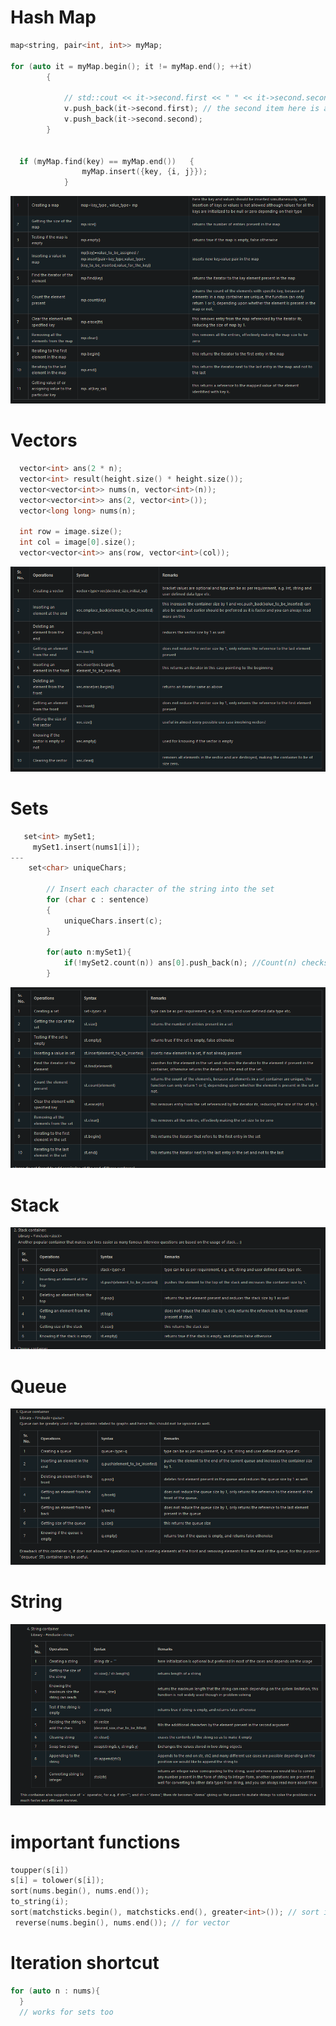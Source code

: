 # Hash Map

```cpp
map<string, pair<int, int>> myMap;

for (auto it = myMap.begin(); it != myMap.end(); ++it)
		{

			// std::cout << it->second.first << " " << it->second.second << std::endl;
			v.push_back(it->second.first); // the second item here is a pair. so we are accessing first of that second
			v.push_back(it->second.second);
		}


  if (myMap.find(key) == myMap.end())	{
				myMap.insert({key, {i, j}});
			}
```
![Map](./assets/map.png)

# Vectors

```cpp
  vector<int> ans(2 * n);
  vector<int> result(height.size() * height.size());
  vector<vector<int>> nums(n, vector<int>(n));
  vector<vector<int>> ans(2, vector<int>());
  vector<long long> nums(n);

  int row = image.size();
  int col = image[0].size();
  vector<vector<int>> ans(row, vector<int>(col));
  ```
![Vector](./assets/vector.png)
# Sets

```cpp
   set<int> mySet1;
     mySet1.insert(nums1[i]);
---
    set<char> uniqueChars;

        // Insert each character of the string into the set
        for (char c : sentence)
        {
            uniqueChars.insert(c);
        }

        for(auto n:mySet1){
            if(!mySet2.count(n)) ans[0].push_back(n); //Count(n) checks if element n is present in the set
        }
```
![Set](./assets/set.png)


# Stack
![Stack](./assets/stack.png)


# Queue
![Queue](./assets/queue.png)

# String
![String](./assets/string.png)


# important functions
```cpp
toupper(s[i])
s[i] = tolower(s[i]);
sort(nums.begin(), nums.end());
to_string(i);
sort(matchsticks.begin(), matchsticks.end(), greater<int>()); // sort in decreasing order
 reverse(nums.begin(), nums.end()); // for vector

```


# Iteration shortcut 
  ```cpp  
 for (auto n : nums){
    }
    // works for sets too
```
